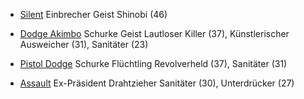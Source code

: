 


- [Silent](http://pd2skills.com/#/v3/mljh:elk:tfeCLKh:gFDEBCALJKrPQ:fF:ia:pB8:::l99::)	Einbrecher Geist
Shinobi (46)


- [Dodge Akimbo](http://pd2skills.com/#/v3/mfDBca:elk:gLJKhGrPNOM:ffELH:ia:pR8:::l99::)	Schurke Geist
Lautloser Killer (37), Künstlerischer Ausweicher (31), Sanitäter (23)


- [Pistol Dodge](http://pd2skills.com/#/v3/mFDBAr:eLk:tlkr:gLJK:fFDECAL:ia:pR8:::l99::)	Schurke Flüchtling
Revolverheld (37), Sanitäter (31)


- [Assault](http://pd2skills.com/#/v3/mfDeCAljhrp:eLjkiRpNo:tLkrpqNOm:glJ:flkr:ia:pE7:::l99::)	Ex-Präsident Drahtzieher
Sanitäter (30), Unterdrücker (27)
